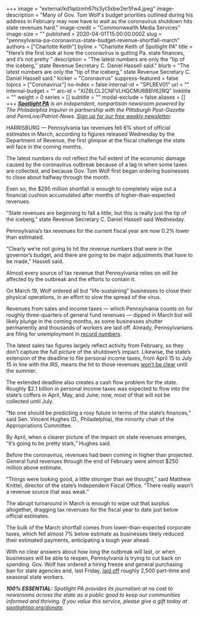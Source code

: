 +++
image = "external/kd1qdzmh67ts3yt3xbw2er5fw4.jpeg"
image-description = "Many of Gov. Tom Wolf's budget priorities outlined during his address in February may now have to wait as the coronavirus shutdown hits state revenues hard."
image-credit = "Commonwealth Media Services"
image-size = ""
published = 2020-04-01T15:00:00.000Z
slug = "pennsylvania-pa-coronavirus-state-budget-revenue-shortfall-march"
authors = ["Charlotte Keith"]
byline = "Charlotte Keith of Spotlight PA"
title = "Here’s the first look at how the coronavirus is gutting Pa. state finances, and it’s not pretty "
description = "The latest numbers are only the \"tip of the iceberg,” state Revenue Secretary C. Daniel Hassell said."
blurb = "The latest numbers are only the \"tip of the iceberg,” state Revenue Secretary C. Daniel Hassell said."
kicker = "Coronavirus"
suppress-featured = false
topics = ["Coronavirus"]
no-index = false
internal-id = "SPLREV01"
url = ""
internal-budget = ""
arc-id = "XIZ6LCL2CNFVLHQCMU6BBV62RQ"
linktitle = ""
weight = 0
series = []
subtitle = ""
modal-exclude = false
aliases = []
+++
<a href="https://www.spotlightpa.org/"><i><b>Spotlight PA</b></i></a><i> is an independent, nonpartisan newsroom powered by The Philadelphia Inquirer in partnership with the Pittsburgh Post-Gazette and PennLive/Patriot-News. </i><a href="https://www.spotlightpa.org/newsletters"><i>Sign up for our free weekly newsletter</i></a><i>.</i>

HARRISBURG — Pennsylvania tax revenues fell 6% short of official estimates in March, according to figures released Wednesday by the Department of Revenue, the first glimpse at the fiscal challenge the state will face in the coming months.

The latest numbers do not reflect the full extent of the economic damage caused by the coronavirus outbreak because of a lag in when some taxes are collected, and because Gov. Tom Wolf first began ordering businesses to close about halfway through the month.

Even so, the $295 million shortfall is enough to completely wipe out a financial cushion accumulated after months of higher-than-expected revenues.

“State revenues are beginning to fall a little, but this is really just the tip of the iceberg,” state Revenue Secretary C. Daniel Hassell said Wednesday.

Pennsylvania’s tax revenues for the current fiscal year are now 0.2% lower than estimated.

<script src="https://www.spotlightpa.org/embed.js" async></script><div data-spl-embed-version="1" data-spl-src="https://www.spotlightpa.org/embeds/donate/"></div>

“Clearly we’re not going to hit the revenue numbers that were in the governor’s budget, and there are going to be major adjustments that have to be made," Hassell said.

Almost every source of tax revenue that Pennsylvania relies on will be affected by the outbreak and the efforts to contain it.

On March 19, Wolf ordered all but “life-sustaining” businesses to close their physical operations, in an effort to slow the spread of the virus.

Revenues from sales and income taxes — which Pennsylvania counts on for roughly three-quarters of general fund revenues — dipped in March but will likely plunge in the coming months, as some businesses shutter permanently and thousands of workers are laid off. Already, Pennsylvanians are filing for unemployment in <a href="https://www.spotlightpa.org/news/2020/03/pennsylvania-coronavirus-unemployment-system-issues-calls-online/" target=_blank>record numbers</a>.

The latest sales tax figures largely reflect activity from February, so they don’t capture the full picture of the shutdown’s impact. Likewise, the state’s extension of the deadline to file personal income taxes, from April 15 to July 15 in line with the IRS, means the hit to those revenues <a href="https://www.spotlightpa.org/news/2020/03/pennsylvania-coronavirus-tax-deadline-cash-flow-state-budget/" target=_blank>won’t be clear</a> until the summer.

The extended deadline also creates a cash flow problem for the state. Roughly $2.1 billion in personal income taxes was expected to flow into the state’s coffers in April, May, and June; now, most of that will not be collected until July.

“No one should be predicting a rosy future in terms of the state’s finances,” said Sen. Vincent Hughes (D., Philadelphia), the minority chair of the Appropriations Committee.

<script src="https://www.spotlightpa.org/embed.js" async></script><div data-spl-embed-version="1" data-spl-src="https://www.spotlightpa.org/embeds/newsletter/"></div>

By April, when a clearer picture of the impact on state revenues emerges, “it’s going to be pretty stark,” Hughes said.

Before the coronavirus, revenues had been coming in higher than projected. General fund revenues through the end of February were almost $250 million above estimate.

“Things were looking good, a little stronger than we thought,” said Matthew Knittel, director of the state’s Independent Fiscal Office. “There really wasn’t a revenue source that was weak.”

The abrupt turnaround in March is enough to wipe out that surplus altogether, dragging tax revenues for the fiscal year to date just below official estimates.

The bulk of the March shortfall comes from lower-than-expected corporate taxes, which fell almost 7% below estimate as businesses likely reduced their estimated payments, anticipating a tough year ahead.

With no clear answers about how long the outbreak will last, or when businesses will be able to reopen, Pennsylvania is trying to cut back on spending. Gov. Wolf has ordered a hiring freeze and general purchasing ban for state agencies and, last Friday, <a href="https://www.spotlightpa.org/news/2020/03/pennsylvania-coronavirus-state-government-layoffs-wolf-administration/" target=_blank>laid off</a> roughly 2,500 part-time and seasonal state workers.

<i><b>100% ESSENTIAL:</b></i><i> Spotlight PA provides its journalism at no cost to newsrooms across the state as a public good to keep our communities informed and thriving. If you value this service, please give a gift today at </i><a href="https://www.spotlightpa.org/donate"><i>spotlightpa.org/donate</i></a><i>.</i>

<script src="https://www.spotlightpa.org/embed.js" async></script><div data-spl-embed-version="1" data-spl-src="https://www.spotlightpa.org/embeds/tips/?tip_text=Do%20you%20have%20a%20tip%20about%20%3Cb%3Ehow%20Pa.'s%20government%20is%20responding%20to%20the%20coronavirus%3C%2Fb%3E%3F%20Tell%20us."></div>
